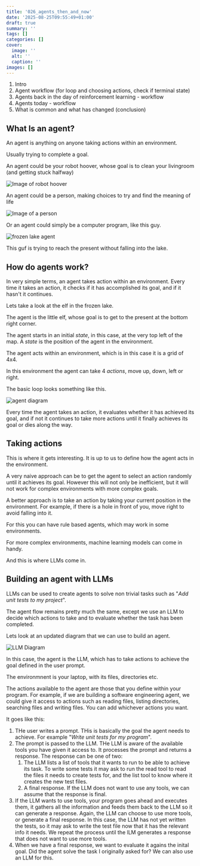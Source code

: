 ```yaml
---
title: '026_agents_then_and_now'
date: '2025-08-25T09:55:49+01:00'
draft: true 
summary: ''
tags: []
categories: []
cover:
  image: ''
  alt: ''
  caption: ''
images: []
---
```


1. Intro
2. Agent workflow (for loop and choosing actions, check if terminal state)
2. Agents back in the day of reinforcement learning - workflow
4. Agents today - workflow
5. What is common and what has changed (conclusion)


## What Is an agent?

An agent is anything on anyone taking actions within an environment.

Usually trying to complete a goal.

An agent could be your robot hoover, whose goal is to clean your livingroom (and getting stuck halfway)

![Image of robot hoover]()

An agent could be a person, making choices to try and find the meaning of life

![Image of a person]()

Or an agent could simply be a computer program, like this guy.

![frozen lake agent](./frozen_lake.gif)

This guf is trying to reach the present without falling into the lake.


## How do agents work?

In very simple terms, an agent takes action within an environment. Every time it takes an action, it checks if it has accomplished its goal, and if it hasn't it continues.

Lets take a look at the elf in the frozen lake.

The agent is the little elf, whose goal is to get to the present at the bottom right corner.

The agent starts in an initial *state*, in this case, at the very top left of the map. A *state* is the position of the agent in the environment.

The agent acts within an environment, which is in this case it is a grid of 4x4.

In this environment the agent can take 4 *actions*, move up, down, left or right.

The basic loop looks something like this.

![agent diagram](./agent_diagram.png)

Every time the agent takes an action, it evaluates whether it has achieved its goal, and if not it continues to take more actions until it finally achieves its goal or dies along the way.

## Taking actions

This is where it gets interesting. It is up to us to define how the agent acts in the environment.

A very naive approach can be to get the agent to select an action randomly until it achieves its goal. However this will not only be inefficient, but it will not work for complex environments with more complex goals.


A better approach is to take an action by taking your current position in the environment. For example, if there is a hole in front of you, move right to avoid falling into it.

For this you can have rule based agents, which may work in some environments.

For more complex environments, machine learning models can come in handy.

And this is where LLMs come in.

## Building an agent with LLMs

LLMs can be used to create agents to solve non trivial tasks such as "*Add unit tests to my project*".

The agent flow remains pretty much the same, except we use an LLM to decide which actions to take and to evaluate whether the task has been completed.

Lets look at an updated diagram that we can use to build an agent.

![LLM Diagram](./llm_diagram.png)

In this case, the agent is the LLM, which has to take actions to achieve the goal defined in the user prompt.

The environmnent is your laptop, with its files, directories etc.

The actions available to the agent are those that you define within your program. For example, if we are building a software engineering agent, we could give it access to actions such as reading files, listing directories, searching files and writing files. You can add whichever actions you want.

It goes like this:
1. THe user writes a prompt. THis is basically the goal the agent needs to achieve. For example "*Write unit tests for my program*".
2. The prompt is passed to the LLM. THe LLM is aware of the available tools you have given it access to. It processes the prompt and returns a response. The response can be one of two:
    1. The LLM lists a list of tools that it wants to run to be able to achieve its task. To write some tests it may ask to run the read tool to read the files it needs to create tests for, and the list tool to know where it creates the new test files. 
    2. A final response. If the LLM does not want to use any tools, we can assume that the response is final.
3. If the LLM wants to use tools, your program goes ahead and executes them, it gathers all the information and feeds them back to the LLM so it can generate a response. Again, the LLM can choose to use more tools, or generate a final response. In this case, the LLM has not yet written the tests, so it may ask to write the test file now that it has the relevant info it needs. We repeat the process until the lLM generates a response that does not want to use more tools.
4. When we have a final response, we want to evaluate it agains the inital goal. Did the agent solve the task I originally asked for? We can also use an LLM for this.
